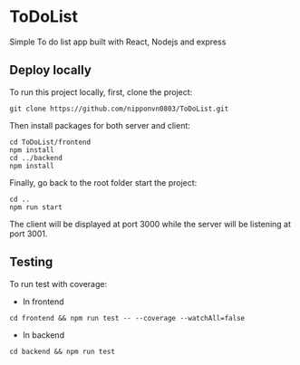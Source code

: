 # ToDoList
Simple To do list app built with React, Nodejs and express
## Deploy locally
To run this project locally, first, clone the project:

```shell
git clone https://github.com/nipponvn0803/ToDoList.git
```

Then install packages for both server and client:

```shell
cd ToDoList/frontend
npm install
cd ../backend
npm install
```

Finally, go back to the root folder start the project:

```shell
cd ..
npm run start
```

The client will be displayed at port 3000 while the server will be listening at port 3001.

## Testing
To run test with coverage:
- In frontend

```shell
cd frontend && npm run test -- --coverage --watchAll=false
```

- In backend

```shell
cd backend && npm run test
```